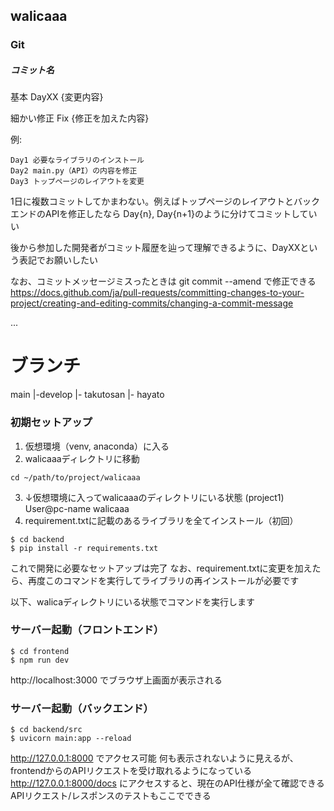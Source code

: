 ## walicaaa

### Git

##### コミット名
基本
DayXX {変更内容}

細かい修正
Fix {修正を加えた内容}

例:
```
Day1 必要なライブラリのインストール
Day2 main.py（API）の内容を修正
Day3 トップページのレイアウトを変更

```
1日に複数コミットしてかまわない。例えばトップページのレイアウトとバックエンドのAPIを修正したなら
Day{n}, Day{n+1}のように分けてコミットしていい

後から参加した開発者がコミット履歴を辿って理解できるように、DayXXという表記でお願いしたい

なお、コミットメッセージミスったときは git commit --amend で修正できる
https://docs.github.com/ja/pull-requests/committing-changes-to-your-project/creating-and-editing-commits/changing-a-commit-message

...

# ブランチ
main
|-develop
    |- takutosan
    |- hayato


### 初期セットアップ
1. 仮想環境（venv, anaconda）に入る
2. walicaaaディレクトリに移動
```console
cd ~/path/to/project/walicaaa

```
3. ↓仮想環境に入ってwalicaaaのディレクトリにいる状態
(project1) User@pc-name walicaaa
4. requirement.txtに記載のあるライブラリを全てインストール（初回）

```console
$ cd backend
$ pip install -r requirements.txt

```
これで開発に必要なセットアップは完了
なお、requirement.txtに変更を加えたら、再度このコマンドを実行してライブラリの再インストールが必要です

以下、walicaディレクトリにいる状態でコマンドを実行します
### サーバー起動（フロントエンド）
``` console
$ cd frontend
$ npm run dev

```
http://localhost:3000 でブラウザ上画面が表示される

### サーバー起動（バックエンド）
```console
$ cd backend/src
$ uvicorn main:app --reload

```
http://127.0.0.1:8000 でアクセス可能
何も表示されないように見えるが、frontendからのAPIリクエストを受け取れるようになっている
http://127.0.0.1:8000/docs にアクセスすると、現在のAPI仕様が全て確認できる
APIリクエスト/レスポンスのテストもここでできる